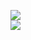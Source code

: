[![](https://img.shields.io/badge/Made%20With-Github%20Spray-lightgrey.svg?style=for-the-badge&logo=github)](https://github.com/Annihil/github-spray#5059)  
[![](https://i.imgur.com/2DrTn0Z.gif)](https://github.com/Annihil/github-spray)